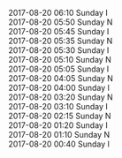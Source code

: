 2017-08-20 06:10 Sunday  I  
2017-08-20 05:50 Sunday  N  
2017-08-20 05:45 Sunday  I  
2017-08-20 05:35 Sunday  N  
2017-08-20 05:30 Sunday  I  
2017-08-20 05:10 Sunday  N  
2017-08-20 05:05 Sunday  I  
2017-08-20 04:05 Sunday  N  
2017-08-20 04:00 Sunday  I  
2017-08-20 03:20 Sunday  N  
2017-08-20 03:10 Sunday  I  
2017-08-20 02:15 Sunday  N  
2017-08-20 01:20 Sunday  I  
2017-08-20 01:10 Sunday  N  
2017-08-20 00:40 Sunday  I  
